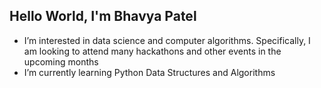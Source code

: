 ## Hello World, I'm Bhavya Patel
- I’m interested in data science and computer algorithms. Specifically, I am looking to attend many hackathons and other events in the upcoming months
- I’m currently learning Python Data Structures and Algorithms

<!---
BhavyaP45/BhavyaP45 is a ✨ special ✨ repository because its `README.md` (this file) appears on your GitHub profile.
You can click the Preview link to take a look at your changes.
--->

